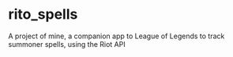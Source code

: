 # rito_spells
A project of mine, a companion app to League of Legends to track summoner spells, using the Riot API
